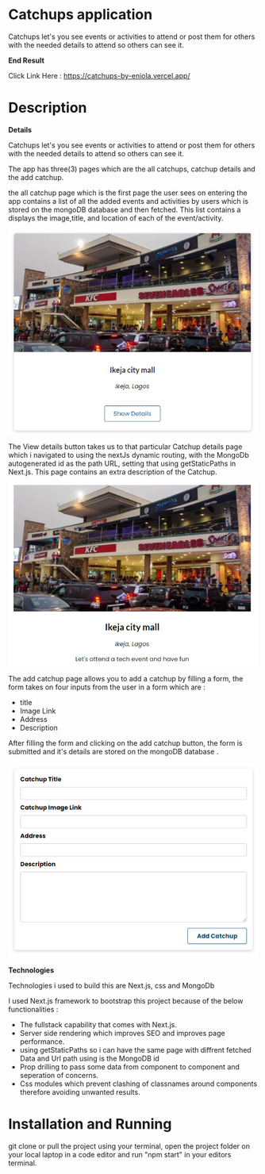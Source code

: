 # Catchups application

Catchups let's you see events or activities to attend or post them for others with the needed details to attend so others can see it.

**End Result**

Click Link Here : https://catchups-by-eniola.vercel.app/
# Description

**Details**

Catchups let's you see events or activities to attend or post them for others with the needed details to attend so others can see it.

The app has three(3) pages which are the all catchups, catchup details and the add catchup.

the all catchup page which is the first page the user sees on entering the app contains a list of all the added events and activities by users which is stored on the mongoDB database and then fetched. This list contains a displays the image,title, and location of each of the event/activity. 

![Catchups](https://github.com/Eniola-Codes/Catchups/blob/main/public/assets/scrnli_12_2_2022_8-21-40%20AM.png?raw=true)


The View details button takes us to that particular Catchup details page which i navigated to using the nextJs dynamic routing, with the MongoDb autogenerated id as the path URL, setting that using getStaticPaths in Next.js.
This page contains an extra description of the Catchup.

![Catchup details](https://github.com/Eniola-Codes/Catchups/blob/main/public/assets/scrnli_12_2_2022_8-33-51%20AM.png?raw=true)

The add catchup page allows you to add a catchup by filling a form, the form takes on four inputs from the user in a form which are :

- title
- Image Link
- Address 
- Description

After filling the form and clicking on the add catchup button, the form is submitted and it's details are stored on the mongoDB database .

![Catchup form](https://github.com/Eniola-Codes/Catchups/blob/main/public/assets/scrnli_12_2_2022_8-44-48%20AM.png?raw=true)


**Technologies**

Technologies i used to build this are Next.js, css and MongoDb

I used Next.js framework to bootstrap this project because of the below functionalities : 

- The fullstack capability that comes with Next.js.
- Server side rendering which improves SEO and improves page performance.
- using getStaticPaths so i can have the same page with diffrent fetched Data and Url path using is the MongoDB id
- Prop drilling to pass some data from component to component and seperation of concerns.
- Css modules which prevent clashing of classnames around components therefore avoiding unwanted results.

# Installation and Running

git clone or pull the project using your terminal, open the project folder on your local laptop in a code editor and run "npm start" in your editors terminal.
